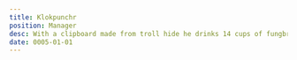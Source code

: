 ```yaml
---
title: Klokpunchr
position: Manager
desc: With a clipboard made from troll hide he drinks 14 cups of fungbrew a day.
date: 0005-01-01
---
```

